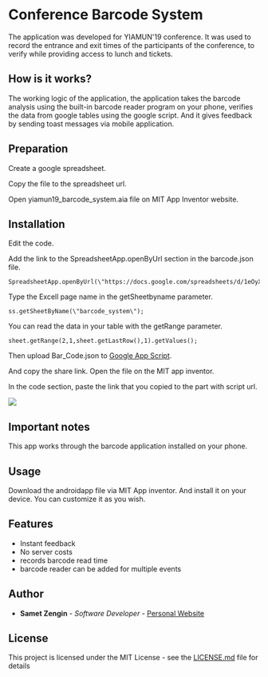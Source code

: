 # Conference Barcode System

The application was developed for YIAMUN'19 conference. It was used to record the entrance and exit times of the participants of the conference, to verify while providing access to lunch and tickets.

## How is it works?

The working logic of the application, the application takes the barcode analysis using the built-in barcode reader program on your phone, verifies the data from google tables using the google script. And it gives feedback by sending toast messages via mobile application.

## Preparation

Create a google spreadsheet. 

Copy the file to the spreadsheet url.

Open yiamun19_barcode_system.aia file on MIT App Inventor website.

## Installation

Edit the code.

Add the link to the SpreadsheetApp.openByUrl section in the barcode.json file.

```
SpreadsheetApp.openByUrl(\"https://docs.google.com/spreadsheets/d/1eOyXeIaGwOxGXWs3o484TClMEtt1LSdAe4379b9nzVo/edit#gid\u003d111898187\");
```

Type the Excell page name in the getSheetbyname parameter.


```
ss.getSheetByName(\"barcode_system\");
```

You can read the data in your table with the getRange parameter.

```
sheet.getRange(2,1,sheet.getLastRow(),1).getValues();
```


Then upload Bar_Code.json to <a href="https://script.google.com/home/start">Google App Script</a>. 

And copy the share link. Open the file on the MIT app inventor.

In the code section, paste the link that you copied to the part with script url.

<img src="https://i.imgur.com/5FNBGpi.jpg" />


## Important notes

This app works through the barcode application installed on your phone.

## Usage

Download the androidapp file via MIT App inventor. And install it on your device.
You can customize it as you wish.

## Features

* Instant feedback
* No server costs
* records barcode read time
* barcode reader can be added for multiple events

## Author

* **Samet Zengin** - *Software Developer* - [Personal Website](https://sametzengin.com.tr)

## License

This project is licensed under the MIT License - see the [LICENSE.md](LICENSE.md) file for details


